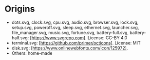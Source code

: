 # Origins

 - dots.svg, clock.svg, cpu.svg, audio.svg, browser.svg, lock.svg, setup.svg, poweroff.svg, sleep.svg, ethernet.svg, launcher.svg, file_manager.svg, music.svg, fortune.svg, battery-full.svg, battery-half.svg: [https://www.svgrepo.com]. License: CC-BY 4.0
 - terminal.svg: [https://github.com/primer/octicons]. License: MIT
 - disk.svg: [https://www.onlinewebfonts.com/icon/125972].
 - Others: home-made
